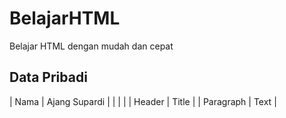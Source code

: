 # BelajarHTML
Belajar HTML dengan mudah dan cepat

## Data Pribadi

| Nama        | Ajang Supardi |
|  |  |
| Header      | Title         |
| Paragraph   | Text          |
